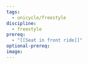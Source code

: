 ```yaml
---
tags:
  - unicycle/freestyle
discipline:
  - freestyle
prereq:
  - "[[Seat in front ride]]"
optional-prereq: 
image:
---
```

